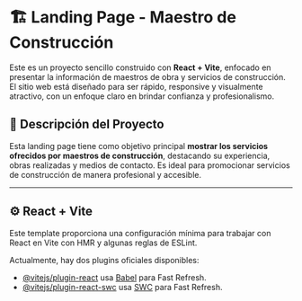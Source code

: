 # 🏗️ Landing Page - Maestro de Construcción

Este es un proyecto sencillo construido con **React + Vite**, enfocado en presentar la información de maestros de obra y servicios de construcción. El sitio web está diseñado para ser rápido, responsive y visualmente atractivo, con un enfoque claro en brindar confianza y profesionalismo.

## 📄 Descripción del Proyecto

Esta landing page tiene como objetivo principal **mostrar los servicios ofrecidos por maestros de construcción**, destacando su experiencia, obras realizadas y medios de contacto. Es ideal para promocionar servicios de construcción de manera profesional y accesible.

---

## ⚙️ React + Vite

Este template proporciona una configuración mínima para trabajar con React en Vite con HMR y algunas reglas de ESLint.

Actualmente, hay dos plugins oficiales disponibles:

- [@vitejs/plugin-react](https://github.com/vitejs/vite-plugin-react/blob/main/packages/plugin-react) usa [Babel](https://babeljs.io/) para Fast Refresh.
- [@vitejs/plugin-react-swc](https://github.com/vitejs/vite-plugin-react/blob/main/packages/plugin-react-swc) usa [SWC](https://swc.rs/) para Fast Refresh.

